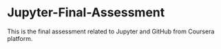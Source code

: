 # Jupyter-Final-Assessment
This is the final assessment related to Jupyter and GitHub from Coursera platform.
